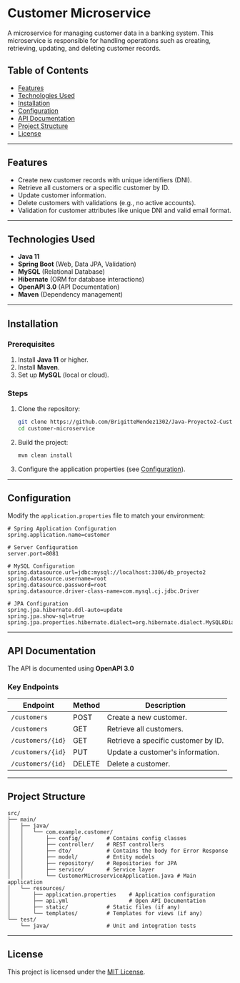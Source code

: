 
# Customer Microservice

A microservice for managing customer data in a banking system. This microservice is responsible for handling operations such as creating, retrieving, updating, and deleting customer records.

## Table of Contents
- [Features](#features)
- [Technologies Used](#technologies-used)
- [Installation](#installation)
- [Configuration](#configuration)
- [API Documentation](#api-documentation)
- [Project Structure](#project-structure)
- [License](#license)

---

## Features
- Create new customer records with unique identifiers (DNI).
- Retrieve all customers or a specific customer by ID.
- Update customer information.
- Delete customers with validations (e.g., no active accounts).
- Validation for customer attributes like unique DNI and valid email format.

---

## Technologies Used
- **Java 11**
- **Spring Boot** (Web, Data JPA, Validation)
- **MySQL** (Relational Database)
- **Hibernate** (ORM for database interactions)
- **OpenAPI 3.0** (API Documentation)
- **Maven** (Dependency management)

---

## Installation

### Prerequisites
1. Install **Java 11** or higher.
2. Install **Maven**.
3. Set up **MySQL** (local or cloud).

### Steps
1. Clone the repository:
   ```bash
   git clone https://github.com/BrigitteMendez1302/Java-Proyecto2-CustomerMicroservice.git
   cd customer-microservice
   ```

2. Build the project:
   ```bash
   mvn clean install
   ```

3. Configure the application properties (see [Configuration](#configuration)).

---

## Configuration

Modify the `application.properties` file to match your environment:

```properties
# Spring Application Configuration
spring.application.name=customer

# Server Configuration
server.port=8081

# MySQL Configuration
spring.datasource.url=jdbc:mysql://localhost:3306/db_proyecto2
spring.datasource.username=root
spring.datasource.password=root
spring.datasource.driver-class-name=com.mysql.cj.jdbc.Driver

# JPA Configuration
spring.jpa.hibernate.ddl-auto=update
spring.jpa.show-sql=true
spring.jpa.properties.hibernate.dialect=org.hibernate.dialect.MySQL8Dialect
```

---

## API Documentation

The API is documented using **OpenAPI 3.0**

### Key Endpoints
| Endpoint                  | Method | Description                         |
|---------------------------|--------|-------------------------------------|
| `/customers`              | POST   | Create a new customer.              |
| `/customers`              | GET    | Retrieve all customers.             |
| `/customers/{id}`         | GET    | Retrieve a specific customer by ID. |
| `/customers/{id}`         | PUT    | Update a customer's information.    |
| `/customers/{id}`         | DELETE | Delete a customer.                  |

---

## Project Structure
```plaintext
src/
├── main/
│   ├── java/
│   │   └── com.example.customer/
│   │       ├── config/        # Contains config classes
│   │       ├── controller/    # REST controllers
│   │       ├── dto/           # Contains the body for Error Response
│   │       ├── model/         # Entity models
│   │       ├── repository/    # Repositories for JPA
│   │       ├── service/       # Service layer
│   │       └── CustomerMicroserviceApplication.java # Main application
│   └── resources/
│       ├── application.properties    # Application configuration
│       ├── api.yml                   # Open API Documentation
│       ├── static/            # Static files (if any)
│       └── templates/         # Templates for views (if any)
└── test/
    └── java/                  # Unit and integration tests
```

---

## License
This project is licensed under the [MIT License](LICENSE).
